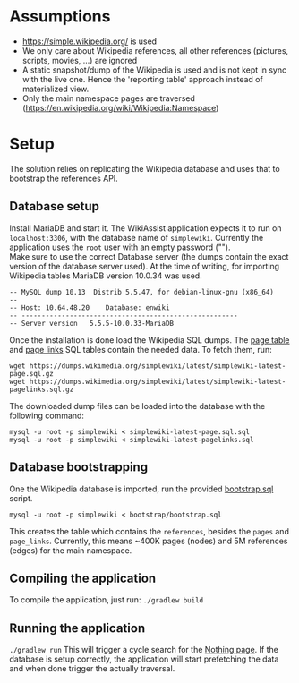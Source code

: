 # Assumptions

- https://simple.wikipedia.org/ is used
- We only care about Wikipedia references, all other references (pictures, scripts, movies, ...) are ignored
- A static snapshot/dump of the Wikipedia is used and is not kept in sync with the live one. Hence the 'reporting table' approach instead of materialized view.
- Only the main namespace pages are traversed (https://en.wikipedia.org/wiki/Wikipedia:Namespace)


# Setup

The solution relies on replicating the Wikipedia database and uses that to bootstrap the references API. 

## Database setup

Install MariaDB and start it. The WikiAssist application expects it to run on `localhost:3306`, with the database name of `simplewiki`.
Currently the application uses the `root` user with an empty password ("").  
Make sure to use the correct Database server (the dumps contain the exact version of the database server used). At the time of writing, for importing Wikipedia tables MariaDB version 10.0.34 was used.
```
-- MySQL dump 10.13  Distrib 5.5.47, for debian-linux-gnu (x86_64)
--
-- Host: 10.64.48.20    Database: enwiki
-- ------------------------------------------------------
-- Server version	5.5.5-10.0.33-MariaDB
```

Once the installation is done load the Wikipedia SQL dumps. The [page table](https://www.mediawiki.org/wiki/Manual:Page_table) and [page links](https://www.mediawiki.org/wiki/Manual:Pagelinks_table) SQL tables contain the needed data.
To fetch them, run:
```
wget https://dumps.wikimedia.org/simplewiki/latest/simplewiki-latest-page.sql.gz 
wget https://dumps.wikimedia.org/simplewiki/latest/simplewiki-latest-pagelinks.sql.gz
```

The downloaded dump files can be loaded into the database with the following command:
```
mysql -u root -p simplewiki < simplewiki-latest-page.sql.sql
mysql -u root -p simplewiki < simplewiki-latest-pagelinks.sql
```

## Database bootstrapping

One the Wikipedia database is imported, run the provided [bootstrap.sql](https://github.com/snorbi07/wikiassist/blob/master/boostrap/bootstrap.sql) script.
```
mysql -u root -p simplewiki < bootstrap/bootstrap.sql
```

This creates the table which contains the `references`, besides the `pages` and `page_links`.
Currently, this means ~400K pages (nodes) and 5M references (edges) for the main namespace.

## Compiling the application
To compile the application, just run:
`
./gradlew build
`

## Running the application
`
./gradlew run
`
This will trigger a cycle search for the [Nothing page](https://simple.wikipedia.org/wiki/Nothing).
If the database is setup correctly, the application will start prefetching the data and when done trigger the actually 
traversal.